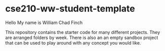 # cse210-ww-student-template
Hello My name is William Chad Finch

This repository contains the starter code for many different projects. They are arranged folders by week. There is also an an empty sandbox project that can be used to play around with any concept you would like.
